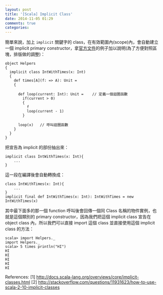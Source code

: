 ```yaml
---
layout: post
title: '[Scala] Implicit Class'
date: 2014-11-05 01:29
comments: true
categories: 
---
```

簡單來說，加上 `implicit` 關鍵字的 class，在有效範圍內(scope)內，會自動建立一個 implicit primary constructor，拿[官方文件](http://docs.scala-lang.org/overviews/core/implicit-classes.html)的例子加以說明(為了方便對照區塊，排版做的調整)：
```
object Helpers 
{
  implicit class IntWithTimes(x: Int) 
  {
    def times[A](f: => A): Unit = 
    {
    
      def loop(current: Int): Unit =	// 定義一個迴圈函數
        if(current > 0) 
        {
          f
          loop(current - 1)
        }
        
      loop(x)	// 呼叫迴圈函數
    }
  }
}
```
把宣告為 implicit 的部份抽出來：
```
implicit class IntWithTimes(x: Int){
	...
}
```
這一段在編譯後會自動轉換成：
```
class IntWithTimes(x: Int){
	...
}
implicit final def IntWithTimes(x: Int): IntWithTimes = new IntWithTimes(x)
```
其中最下面多的那一個 function 呼叫後會回傳一個同 Class 名稱的物件實例，也就是這個類別的 primary constructor，因為我們把這個 implicit class 宣告在 object class 內，所以我們可以直接 import 這個 class 並直接使用這個 implicit class 的方法：
```
scala> import Helpers._
import Helpers._
scala> 5 times println("HI")
HI
HI
HI
HI
HI
```

References:
[1] http://docs.scala-lang.org/overviews/core/implicit-classes.html
[2] http://stackoverflow.com/questions/11931623/how-to-use-scala-2-10-implicit-classes